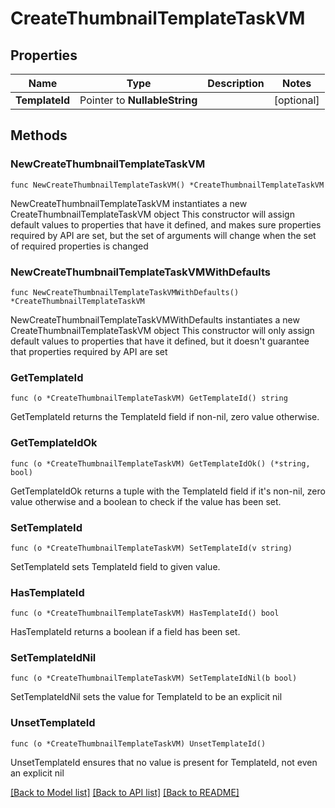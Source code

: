 # CreateThumbnailTemplateTaskVM

## Properties

Name | Type | Description | Notes
------------ | ------------- | ------------- | -------------
**TemplateId** | Pointer to **NullableString** |  | [optional] 

## Methods

### NewCreateThumbnailTemplateTaskVM

`func NewCreateThumbnailTemplateTaskVM() *CreateThumbnailTemplateTaskVM`

NewCreateThumbnailTemplateTaskVM instantiates a new CreateThumbnailTemplateTaskVM object
This constructor will assign default values to properties that have it defined,
and makes sure properties required by API are set, but the set of arguments
will change when the set of required properties is changed

### NewCreateThumbnailTemplateTaskVMWithDefaults

`func NewCreateThumbnailTemplateTaskVMWithDefaults() *CreateThumbnailTemplateTaskVM`

NewCreateThumbnailTemplateTaskVMWithDefaults instantiates a new CreateThumbnailTemplateTaskVM object
This constructor will only assign default values to properties that have it defined,
but it doesn't guarantee that properties required by API are set

### GetTemplateId

`func (o *CreateThumbnailTemplateTaskVM) GetTemplateId() string`

GetTemplateId returns the TemplateId field if non-nil, zero value otherwise.

### GetTemplateIdOk

`func (o *CreateThumbnailTemplateTaskVM) GetTemplateIdOk() (*string, bool)`

GetTemplateIdOk returns a tuple with the TemplateId field if it's non-nil, zero value otherwise
and a boolean to check if the value has been set.

### SetTemplateId

`func (o *CreateThumbnailTemplateTaskVM) SetTemplateId(v string)`

SetTemplateId sets TemplateId field to given value.

### HasTemplateId

`func (o *CreateThumbnailTemplateTaskVM) HasTemplateId() bool`

HasTemplateId returns a boolean if a field has been set.

### SetTemplateIdNil

`func (o *CreateThumbnailTemplateTaskVM) SetTemplateIdNil(b bool)`

 SetTemplateIdNil sets the value for TemplateId to be an explicit nil

### UnsetTemplateId
`func (o *CreateThumbnailTemplateTaskVM) UnsetTemplateId()`

UnsetTemplateId ensures that no value is present for TemplateId, not even an explicit nil

[[Back to Model list]](../README.md#documentation-for-models) [[Back to API list]](../README.md#documentation-for-api-endpoints) [[Back to README]](../README.md)


